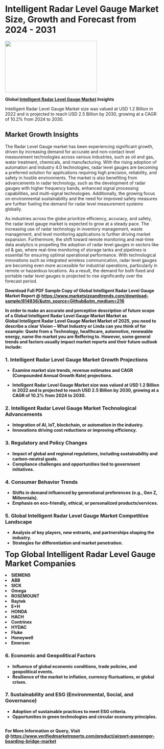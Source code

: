 <H1>Intelligent Radar Level Gauge Market Size, Growth and Forecast from 2024 - 2031</H1><img class="aligncenter size-medium wp-image-584254" src="https://thirdeyenews.in/wp-content/uploads/2024/09/Global-Market-Research-300x168.jpeg" alt="" width="300" height="168" /><p><strong>Global&nbsp;<a href="https://www.marketsizeandtrends.com/download-sample/814836/&amp;utm_source=Github&utm_medium=216">Intelligent Radar Level Gauge Market</a> Insights</strong></p><p>Intelligent Radar Level Gauge Market size was valued at USD 1.2 Billion in 2022 and is projected to reach USD 2.5 Billion by 2030, growing at a CAGR of 10.2% from 2024 to 2030.</p><p><h2>Market Growth Insights</h2> <p>The Radar Level Gauge market has been experiencing significant growth, driven by increasing demand for accurate and non-contact level measurement technologies across various industries, such as oil and gas, water treatment, chemicals, and manufacturing. With the rising adoption of automation and Industry 4.0 technologies, radar level gauges are becoming a preferred solution for applications requiring high precision, reliability, and safety in hostile environments. The market is also benefiting from advancements in radar technology, such as the development of radar gauges with higher frequency bands, enhanced signal processing capabilities, and multi-signal technologies. Additionally, the growing focus on environmental sustainability and the need for improved safety measures are further fueling the demand for radar level measurement systems globally.</p> <p><strong></strong></p> <p>As industries across the globe prioritize efficiency, accuracy, and safety, the radar level gauge market is expected to grow at a steady pace. The increasing use of radar technology in inventory management, waste management, and level monitoring applications is further driving market expansion. Furthermore, the shift toward remote monitoring and real-time data analytics is propelling the adoption of radar level gauges in sectors like oil & gas, where real-time monitoring of storage tanks and pipelines is essential for ensuring optimal operational performance. With technological innovations such as integrated wireless communication, radar level gauges are becoming even more accessible for industrial operations, particularly in remote or hazardous locations. As a result, the demand for both fixed and portable radar level gauges is projected to rise significantly over the forecast period.</p> <p><strong></p><p><span class=""><strong>Download Full PDF Sample Copy of Global Intelligent Radar Level Gauge Market Report</strong> @ <a href="https://www.marketsizeandtrends.com/download-sample/814836/&amp;utm_source=Github&utm_medium=216" target="_blank">https://www.marketsizeandtrends.com/download-sample/814836/&amp;utm_source=Github&utm_medium=216</a></span></p><p>In order to make an accurate and perceptive description of future scope of a Global&nbsp;Intelligent Radar Level Gauge Market Market as Global&nbsp;Intelligent Radar Level Gauge Market Market of 2025, you need to describe a clear Vision &ndash; What Industry or Linda can you think of for example: Quote from a Technology, healthcare, automotive, renewable energy, name the market you are Reffering to. However, some general trends and factors usually impact market reports and their future outlook include:</p><h3>1.&nbsp;<strong>Intelligent Radar Level Gauge Market Growth Projections</strong></h3><ul><li>Examine market size trends, revenue estimates and CAGR (Compounded Annual Growth Rate) projections.</li><li><p>Intelligent Radar Level Gauge Market size was valued at USD 1.2 Billion in 2022 and is projected to reach USD 2.5 Billion by 2030, growing at a CAGR of 10.2% from 2024 to 2030.</p></li></ul><h3>2.&nbsp;<strong>Intelligent Radar Level Gauge Market Technological Advancements</strong></h3><ul><li>Integration of AI, IoT, blockchain, or automation in the industry.</li><li>Innovations driving cost reductions or improving efficiency.</li></ul><h3>3.&nbsp;<strong>Regulatory and Policy Changes</strong></h3><ul><li>Impact of global and regional regulations, including sustainability and carbon-neutral goals.</li><li>Compliance challenges and opportunities tied to government initiatives.</li></ul><h3>4.&nbsp;<strong>Consumer Behavior Trends</strong></h3><ul><li>Shifts in demand influenced by generational preferences (e.g., Gen Z, Millennials).</li><li>Emphasis on eco-friendly, ethical, or personalized products/services.</li></ul><h3>5.&nbsp;<strong>Global Intelligent Radar Level Gauge Market Competitive Landscape</strong></h3><ul><li>Analysis of key players, new entrants, and partnerships shaping the industry.</li><li>Strategies for differentiation and market penetration.</li></ul><p data-pm-slice="1 1 []"><span style="color: inherit; font-family: inherit; font-size: 25px;">Top Global Intelligent Radar Level Gauge Market Companies</span></p><div class="" data-test-id=""><p><li>SIEMENS</li><li> ABB</li><li> SICK</li><li> Omega</li><li> ROSEMOUNT</li><li> Raytek</li><li> E+H</li><li> HONDA</li><li> HACH</li><li> Contrinex</li><li> HYDAC</li><li> Fluke</li><li> Honeywell</li><li> Emerson</li></p></div><h3>6.&nbsp;<strong>Economic and Geopolitical Factors</strong></h3><ul><li>Influence of global economic conditions, trade policies, and geopolitical events.</li><li>Resilience of the market to inflation, currency fluctuations, or global crises.</li></ul><h3>7.&nbsp;<strong>Sustainability and ESG (Environmental, Social, and Governance)</strong></h3><ul><li>Adoption of sustainable practices to meet ESG criteria.</li><li>Opportunities in green technologies and circular economy principles.</li></ul><h2><strong style="font-size: 14px;">For More Information or Query, Visit @&nbsp;</strong><a style="background-color: #ffffff; font-size: 14px;" href="https://www.marketsizeandtrends.com/report/intelligent-radar-level-gauge-market/" target="_blank">https://www.verifiedmarketreports.com/product/airport-passenger-boarding-bridge-market</a></h2>

